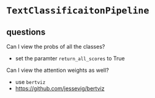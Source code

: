 # `TextClassificaitonPipeline`

## questions

Can I view the probs of all the classes?
- set the paramter `return_all_scores` to True


Can I view the attention weights as well?
- use `bertviz`
- https://github.com/jessevig/bertviz